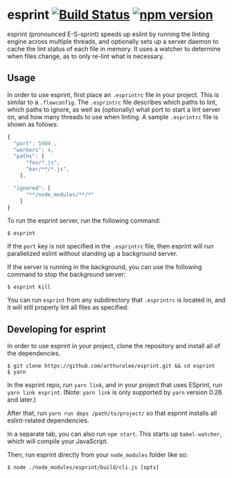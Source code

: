 # esprint [![Build Status](https://img.shields.io/travis/pinterest/esprint/master.svg?style=flat)](https://travis-ci.org/pinterest/esprint) [![npm version](https://img.shields.io/npm/v/esprint.svg?style=flat)](https://www.npmjs.com/package/esprint)

esprint (pronounced E-S-sprint) speeds up eslint by running the linting engine across multiple threads, and optionally sets up a server daemon to cache the lint status of each file in memory. It uses a watcher to determine when files change, as to only re-lint what is necessary.

## Usage

In order to use esprint, first place an `.esprintrc` file in your project. This is similar to a `.flowconfig`. The `.esprintrc` file describes
which paths to lint, which paths to ignore, as well as (optionally) what port to start a lint server on, and how many threads to use when linting.
A sample `.esprintrc` file is shown as follows:

```js
{
  "port": 5004 ,
  "workers": 4,
  "paths": [
      "foo/*.js",
      "bar/**/*.js",
    ],

  "ignored": [
      "**/node_modules/**/*"
    ]
}
```

To run the esprint server, run the following command:

```
$ esprint
```

If the `port` key is not specified in the `.esprintrc` file, then esprint will run parallelized eslint without standing up a background server.

If the server is running in the background, you can use the following command to stop the background server:

```
$ esprint kill
```

You can run `esprint` from any subdirectory that `.esprintrc` is located in, and it will still properly lint all files as specified.


## Developing for esprint

In order to use esprint in your project, clone the repository and install all of the dependencies.

```
$ git clone https://github.com/arthuralee/esprint.git && cd esprint
$ yarn
```

In the esprint repo, run `yarn link`, and in your project that uses ESprint, run `yarn link esprint`. (Note: `yarn link` is only supported by `yarn` version 0.26 and later.)

After that, run `yarn run deps /path/to/project/` so that esprint installs all eslint-related dependencies.

In a separate tab, you can also run `npm start`. This starts up `babel-watcher`, which will compile your JavaScript.

Then, run esprint directly from your `node_modules` folder like so:

```
$ node ./node_modules/esprint/build/cli.js [opts]
```
